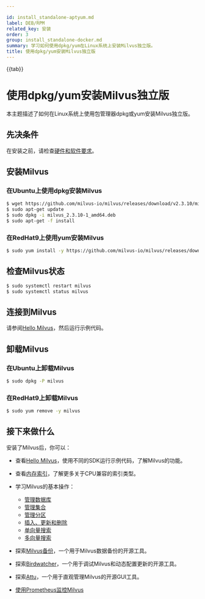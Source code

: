 ```yaml
---

id: install_standalone-aptyum.md
label: DEB/RPM
related_key: 安装
order: 3
group: install_standalone-docker.md
summary: 学习如何使用dpkg/yum在Linux系统上安装Milvus独立版。
title: 使用dpkg/yum安装Milvus独立版
---
```


{{tab}}

# 使用dpkg/yum安装Milvus独立版

本主题描述了如何在Linux系统上使用包管理器dpkg或yum安装Milvus独立版。

## 先决条件

在安装之前，请检查[硬件和软件要求](prerequisite-docker.md)。

## 安装Milvus

### 在Ubuntu上使用dpkg安装Milvus

```bash
$ wget https://github.com/milvus-io/milvus/releases/download/v2.3.10/milvus_2.3.10-1_amd64.deb
$ sudo apt-get update
$ sudo dpkg -i milvus_2.3.10-1_amd64.deb
$ sudo apt-get -f install
```

### 在RedHat9上使用yum安装Milvus

```bash
$ sudo yum install -y https://github.com/milvus-io/milvus/releases/download/v2.3.10/milvus-2.3.10-1.el9.x86_64.rpm
```

## 检查Milvus状态

```bash
$ sudo systemctl restart milvus
$ sudo systemctl status milvus
```

## 连接到Milvus

请参阅[Hello Milvus](https://milvus.io/docs/example_code.md)，然后运行示例代码。

## 卸载Milvus

### 在Ubuntu上卸载Milvus

```bash
$ sudo dpkg -P milvus
```

### 在RedHat9上卸载Milvus

```bash
$ sudo yum remove -y milvus
```

## 接下来做什么

安装了Milvus后，你可以：

- 查看[Hello Milvus](quickstart.md)，使用不同的SDK运行示例代码，了解Milvus的功能。
- 查看[内存索引](index.md)，了解更多关于CPU兼容的索引类型。

- 学习Milvus的基本操作：
  - [管理数据库](manage_databases.md)
  - [管理集合](manage-collections.md)
  - [管理分区](manage-partitions.md)
  - [插入、更新和删除](insert-update-delete.md)
  - [单向量搜索](single-vector-search.md)
  - [多向量搜索](multi-vector-search.md)

- 探索[Milvus备份](milvus_backup_overview.md)，一个用于Milvus数据备份的开源工具。
- 探索[Birdwatcher](birdwatcher_overview.md)，一个用于调试Milvus和动态配置更新的开源工具。
- 探索[Attu](https://milvus.io/docs/attu.md)，一个用于直观管理Milvus的开源GUI工具。
- [使用Prometheus监控Milvus](monitor.md)